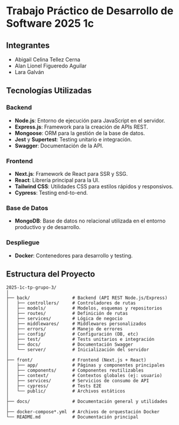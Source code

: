# Trabajo Práctico de Desarrollo de Software 2025 1c
## Integrantes
- Abigail Celina Tellez Cerna
- Alan Lionel Figueredo Aguilar
- Lara Galván

## Tecnologías Utilizadas

### Backend
- **Node.js**: Entorno de ejecución para JavaScript en el servidor.
- **Express.js**: Framework para la creación de APIs REST.
- **Mongoose**: ORM para la gestión de la base de datos.
- **Jest** y **Supertest**: Testing unitario e integración.
- **Swagger**: Documentación de la API.

### Frontend
- **Next.js**: Framework de React para SSR y SSG.
- **React**: Librería principal para la UI.
- **Tailwind CSS**: Utilidades CSS para estilos rápidos y responsivos.
- **Cypress**: Testing end-to-end.

### Base de Datos
- **MongoDB**: Base de datos no relacional utilizada en el entorno productivo y de desarrollo.

### Despliegue
- **Docker**: Contenedores para desarrollo y testing.

## Estructura del Proyecto

```
2025-1c-tp-grupo-3/
│
├── back/                # Backend (API REST Node.js/Express)
│   ├── controllers/     # Controladores de rutas
│   ├── models/          # Modelos, esquemas y repositorios
│   ├── routes/          # Definición de rutas
│   ├── services/        # Lógica de negocio
│   ├── middlewares/     # Middlewares personalizados
│   ├── errors/          # Manejo de errores
│   ├── config/          # Configuración (DB, etc)
│   ├── test/            # Tests unitarios e integración
│   ├── docs/            # Documentación Swagger
│   └── server/          # Inicialización del servidor
│
├── front/               # Frontend (Next.js + React)
│   ├── app/             # Páginas y componentes principales
│   ├── components/      # Componentes reutilizables
│   ├── context/         # Contextos globales (ej: usuario)
│   ├── services/        # Servicios de consumo de API
│   ├── cypress/         # Tests E2E
│   └── public/          # Archivos estáticos
│
├── docs/                # Documentación general y utilidades
│
├── docker-compose*.yml  # Archivos de orquestación Docker
└── README.md            # Documentación principal
```



